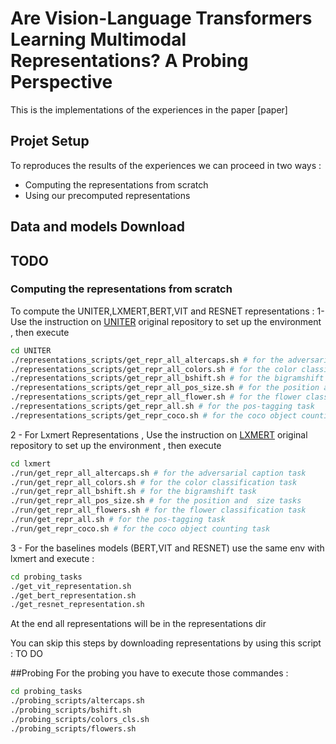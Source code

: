 # Are Vision-Language Transformers Learning Multimodal Representations? A Probing Perspective

This is the implementations of the experiences in the paper [paper]

## Projet Setup
To reproduces the results of the experiences we can proceed in two ways :
- Computing the representations from scratch 
- Using our precomputed representations 

## Data and models Download
## TODO 
### Computing the representations from scratch 
To compute the UNITER,LXMERT,BERT,VIT and RESNET representations :
1- Use the instruction on [UNITER](https://github.com/ChenRocks/UNITER) original repository to set up the environment , then execute 
```sh
cd UNITER
./representations_scripts/get_repr_all_altercaps.sh # for the adversarial caption task  
./representations_scripts/get_repr_all_colors.sh # for the color classification task  
./representations_scripts/get_repr_all_bshift.sh # for the bigramshift task  
./representations_scripts/get_repr_all_pos_size.sh # for the position and  size tasks 
./representations_scripts/get_repr_all_flower.sh # for the flower classification task  
./representations_scripts/get_repr_all.sh # for the pos-tagging task  
./representations_scripts/get_repr_coco.sh # for the coco object counting task  
```
2 - For Lxmert Representations , Use the instruction on [LXMERT](https://github.com/airsplay/lxmert) original repository to set up the environment , then execute
```sh
cd lxmert
./run/get_repr_all_altercaps.sh # for the adversarial caption task  
./run/get_repr_all_colors.sh # for the color classification task  
./run/get_repr_all_bshift.sh # for the bigramshift task  
./run/get_repr_all_pos_size.sh # for the position and  size tasks 
./run/get_repr_all_flowers.sh # for the flower classification task  
./run/get_repr_all.sh # for the pos-tagging task  
./run/get_repr_coco.sh # for the coco object counting task  
```

3 - For the baselines models (BERT,VIT and RESNET) use the same env with lxmert and execute :
```sh
cd probing_tasks
./get_vit_representation.sh
./get_bert_representation.sh
./get_resnet_representation.sh
```
At the end all representations will be in the representations dir 

You can skip this steps by downloading representations by using this script :
TO DO

##Probing
For the probing you have to execute those commandes :
```sh
cd probing_tasks
./probing_scripts/altercaps.sh
./probing_scripts/bshift.sh
./probing_scripts/colors_cls.sh
./probing_scripts/flowers.sh
```



